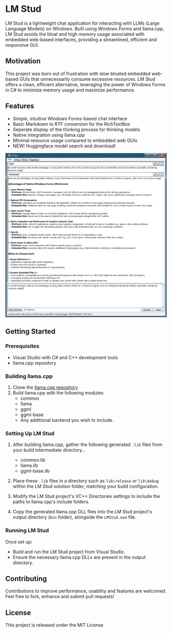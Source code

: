 # LM Stud

LM Stud is a lightweight chat application for interacting with LLMs (Large Language Models) on Windows. Built using Windows Forms and llama.cpp, LM Stud avoids the bloat and high memory usage associated with embedded web-based interfaces, providing a streamlined, efficient and responsive GUI.

## Motivation

This project was born out of frustration with slow bloated embedded web-based GUIs that unnecessarily consume excessive resources. LM Stud offers a clean, efficient alternative, leveraging the power of Windows Forms in C# to minimize memory usage and maximize performance.

## Features

- Simple, intuitive Windows Forms-based chat interface
- Basic Markdown to RTF conversion for the RichTextBox
- Seperate display of the thinking process for thinking models
- Native integration using llama.cpp
- Minimal resource usage compared to embedded web GUIs
- NEW! Huggingface model search and download!

![LM Stud Chat Interface](./screenshots/LMStud_Chat.png)

## Getting Started

### Prerequisites

- Visual Studio with C# and C++ development tools
- llama.cpp repository

### Building llama.cpp

1. Clone the [llama.cpp repository](https://github.com/ggerganov/llama.cpp).
2. Build llama.cpp with the following modules:
   - common
   - llama
   - ggml
   - ggml-base
   - Any additional backend you wish to include.

### Setting Up LM Stud

1. After building llama.cpp, gather the following generated `.lib` files from your build intermediate directory...
   - common.lib
   - llama.lib
   - ggml-base.lib

3. Place these `.lib` files in a directory such as `lib\release` or `lib\debug` within the LM Stud solution folder, matching your build configuration.
4. Modify the LM Stud project's VC++ Directories settings to include the paths to llama.cpp's include folders.
5. Copy the generated llama.cpp DLL files into the LM Stud project's output directory (`bin` folder), alongside the `LMStud.exe` file.

### Running LM Stud

Once set up:

- Build and run the LM Stud project from Visual Studio.
- Ensure the necessary llama.cpp DLLs are present in the output directory.

## Contributing

Contributions to improve performance, usability and features are welcomed. Feel free to fork, enhance and submit pull requests!

## License

This project is released under the MIT License.

